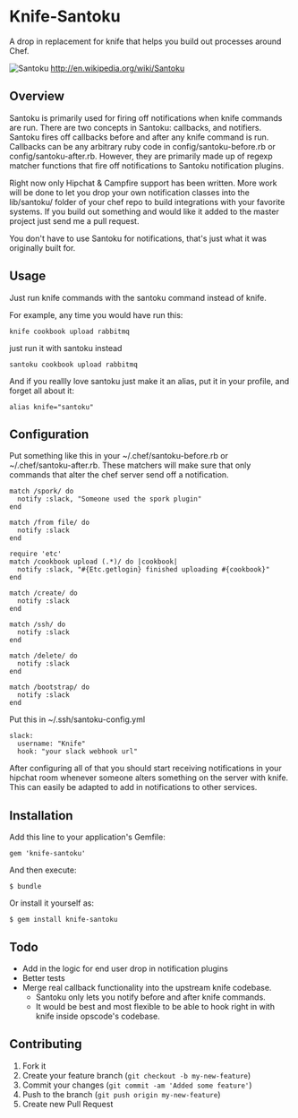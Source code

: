 # Knife-Santoku 
A drop in replacement for knife that helps you build out processes around Chef.

![Santoku](http://upload.wikimedia.org/wikipedia/commons/a/aa/Kitchen-knife-santoku-form.jpg)
http://en.wikipedia.org/wiki/Santoku

## Overview

Santoku is primarily used for firing off notifications when knife commands are run. There are two concepts in Santoku: callbacks, and notifiers. Santoku fires off callbacks before and after any knife command is run. Callbacks can be any arbitrary ruby code in config/santoku-before.rb or config/santoku-after.rb. However, they are primarily made up of regexp matcher functions that fire off notifications to Santoku notification plugins. 

Right now only Hipchat & Campfire support has been written. More work will be done to let you drop your own notification classes into the  lib/santoku/ folder of your chef repo to build integrations with your favorite systems. If you build out something and would like it added to the master project just send me a pull request.

You don't have to use Santoku for notifications, that's just what it was originally built for.

## Usage

Just run knife commands with the santoku command instead of knife. 

For example, any time you would have run this:

	knife cookbook upload rabbitmq

just run it with santoku instead

	santoku cookbook upload rabbitmq
	
And if you reallly love santoku just make it an alias, put it in your profile, and forget all about it:

	alias knife="santoku"

## Configuration

Put something like this in your ~/.chef/santoku-before.rb or ~/.chef/santoku-after.rb. These matchers will make sure that only commands that alter the chef server send off a notification.

	match /spork/ do
	  notify :slack, "Someone used the spork plugin"
	end

	match /from file/ do
	  notify :slack
	end

	require 'etc'
	match /cookbook upload (.*)/ do |cookbook|
	  notify :slack, "#{Etc.getlogin} finished uploading #{cookbook}"
	end

	match /create/ do
	  notify :slack
	end

	match /ssh/ do
	  notify :slack
	end

	match /delete/ do
	  notify :slack
	end

	match /bootstrap/ do
	  notify :slack
	end
	
Put this in ~/.ssh/santoku-config.yml

	slack:
	  username: "Knife"
	  hook: "your slack webhook url"

After configuring all of that you should start receiving notifications in your hipchat room whenever someone alters something on the server with knife. This can easily be adapted to add in notifications to other services.

## Installation

Add this line to your application's Gemfile:

    gem 'knife-santoku'

And then execute:

    $ bundle

Or install it yourself as:

    $ gem install knife-santoku

## Todo
* Add in the logic for end user drop in notification plugins
* Better tests
* Merge real callback functionality into the upstream knife codebase.
  * Santoku only lets you notify before and after knife commands. 
  * It would be best and most flexible to be able to hook right in with knife inside opscode's codebase.

## Contributing

1. Fork it
2. Create your feature branch (`git checkout -b my-new-feature`)
3. Commit your changes (`git commit -am 'Added some feature'`)
4. Push to the branch (`git push origin my-new-feature`)
5. Create new Pull Request
